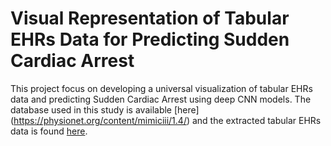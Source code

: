 # Visual Representation of Tabular EHRs Data for Predicting Sudden Cardiac Arrest

This project focus on developing a universal visualization of tabular EHRs data and predicting Sudden Cardiac Arrest using deep CNN models.
The database used in this study is available [here] (https://physionet.org/content/mimiciii/1.4/) and the extracted tabular EHRs data is found [here](https://github.com/YerevaNN/mimic3-benchmarks). 
